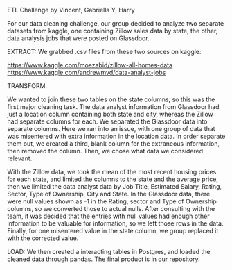 ETL Challenge by Vincent, Gabriella Y, Harry

For our data cleaning challenge, our group decided to analyze two separate datasets from kaggle, one containing Zillow sales data by state, the other, data analysis jobs that were posted on Glassdoor.


EXTRACT:
We grabbed .csv files from these two sources on kaggle:

https://www.kaggle.com/moezabid/zillow-all-homes-data
https://www.kaggle.com/andrewmvd/data-analyst-jobs

TRANSFORM:

We wanted to join these two tables on the state columns, so this was the first major cleaning task. The data analyst information from Glassdoor had just a location column containing both state and city, whereas the Zillow had separate columns for each. We separated the Glassdoor data into separate columns. Here we ran into an issue, with one group of data that was misentered with extra information in the location data. In order separate them out, we created a third, blank column for the extraneous information, then removed the column. Then, we chose what data we considered relevant.

With the Zillow data, we took the mean of the most recent housing prices for each state, and limited the columns to the state and the average price, then we limited the data analyst data by Job Title, Estimated Salary, Rating, Sector, Type of Ownership, City and State. In the Glassdoor data, there were null values shown as -1 in the Rating, sector and Type of Ownership columns, so we converted those to actual nulls. After consulting with the team, it was decided that the entries with null values had enough other information to be valuable for information, so we left those rows in the data. Finally, for one misentered value in the state column, we group replaced it with the corrected value.

LOAD:
We then created a interacting tables in Postgres, and loaded the cleaned data through pandas. The final product is in our repository.